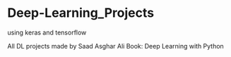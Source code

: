 # Deep-Learning_Projects
using keras and tensorflow

All DL projects made by Saad Asghar Ali 
Book: Deep Learning with Python
